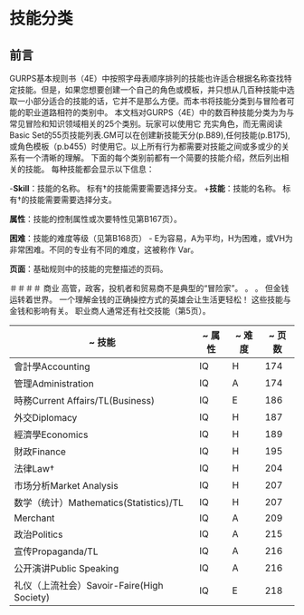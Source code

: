 # 技能分类
 
 ## 前言
 GURPS基本规则书（4E）中按照字母表顺序排列的技能也许适合根据名称查找特定技能。但是，如果您想要创建一个自己的角色或模板，并只想从几百种技能中选取一小部分适合的技能的话，它并不是那么方便。而本书将技能分类到与冒险者可能的职业道路相符的类别中。
 本文档对GURPS（4E）中的数百种技能分类为为与常见冒险和知识领域相关的25个类别。玩家可以使用它
  充实角色，而无需阅读Basic Set的55页技能列表.GM可以在创建新技能天分(p.B89),任何技能(p.B175), 或角色模板（p.b455）时使用它。以上所有行为都需要对技能之间或多或少的关系有一个清晰的理解。
  下面的每个类别前都有一个简要的技能介绍，然后列出相关的技能。 每种技能都会显示以下信息：
  
 -**Skill**：技能的名称。 标有†的技能需要需要选择分支。
 +**技能**：技能的名称。 标有†的技能需要需要选择分支。
  
  **属性**：技能的控制属性或次要特性见第B167页）。
  
 **困难**：技能的难度等级（见第B168页） - E为容易，A为平均，H为困难，或VH为非常困难。不同的专业有不同的难度，这被称作
 Var。
 
 **页面**：基础规则中的技能的完整描述的页码。
 
＃＃＃＃ 商业
高管，政客，投机者和贸易商不是典型的“冒险家”。 。 。 但金钱运转着世界。 一个理解金钱的正确操控方式的英雄会让生活更轻松！ 这些技能与金钱和影响有关。 职业商人通常还有社交技能（第5页）。	

|	~ 技能	|	~ 属性	|	~ 难度	|	~ 页数	|
|	---	|	---	|	---	|	---	|
|	會計學Accounting	|	IQ	|	H	|	174	|
|	管理Administration	|	IQ	|	A	|	174	|
|	時務Current Affairs/TL(Business)	|	IQ	|	E	|	186	|
|	外交Diplomacy	|	IQ	|	H	|	187	|
|	經濟學Economics	|	IQ	|	H	|	189	|
|	財政Finance	|	IQ	|	H	|	195	|
|	法律Law†	|	IQ	|	H	|	204	|
|	市场分析Market Analysis	|	IQ	|	H	|	207	|
|	数学（统计）Mathematics(Statistics)/TL	|	IQ	|	H	|	207	|
|	Merchant	|	IQ	|	A	|	209	|
|	政治Politics	|	IQ	|	A	|	215	|
|	宣传Propaganda/TL	|	IQ	|	A	|	216	|
|	公开演讲Public Speaking	|	IQ	|	A	|	216	|
|	礼仪（上流社会）Savoir-Faire(High Society)	|	IQ	|	E	|	218	|
